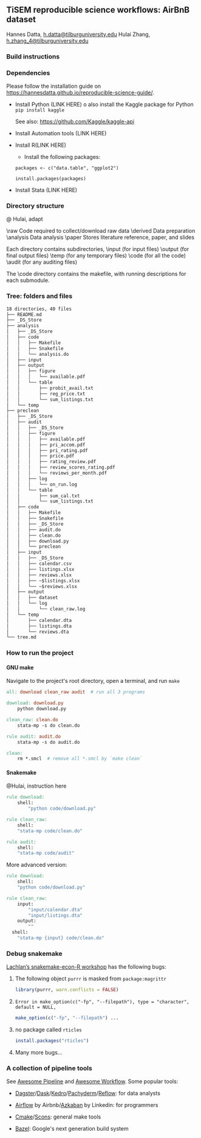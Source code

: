 ## TiSEM reproducible science workflows: AirBnB dataset


Hannes Datta, h.datta@tilburguniversity.edu
Hulai Zhang, h.zhang_4@tilburguniversity.edu


### Build instructions

### Dependencies

Please follow the installation guide on 
https://hannesdatta.github.io/reproducible-science-guide/.

- Install Python (LINK HERE)
  o also install the Kaggle package for Python
  ```pip install kaggle```
  
  See also: https://github.com/Kaggle/kaggle-api

- Install Automation tools (LINK HERE)

- Install R(LINK HERE)
	- Install the following packages:

    ```
	packages <- c("data.table", "ggplot2")

    install.packages(packages)
	```
- Install Stata (LINK HERE)
  
### Directory structure

@ Hulai, adapt

\raw           Code required to collect/download raw data
\derived       Data preparation
\analysis      Data analysis
\paper         Stores literature reference, paper, and slides

Each directory contains subdirectories,
    \input (for input files)
    \output (for final output files)
    \temp (for any temporary files)
    \code (for all the code)
    \audit (for any auditing files)

The \code directory contains the makefile, with running descriptions
for each submodule.




### Tree: folders and files

```txt
18 directories, 40 files
├── README.md
├── _DS_Store
├── analysis
│   ├── _DS_Store
│   ├── code
│   │   ├── Makefile
│   │   ├── Snakefile
│   │   └── analysis.do
│   ├── input
│   ├── output
│   │   ├── figure
│   │   │   └── available.pdf
│   │   └── table
│   │       ├── probit_avail.txt
│   │       ├── reg_price.txt
│   │       └── sum_listings.txt
│   └── temp
├── preclean
│   ├── _DS_Store
│   ├── audit
│   │   ├── _DS_Store
│   │   ├── figure
│   │   │   ├── available.pdf
│   │   │   ├── pri_accom.pdf
│   │   │   ├── pri_rating.pdf
│   │   │   ├── price.pdf
│   │   │   ├── rating_review.pdf
│   │   │   ├── review_scores_rating.pdf
│   │   │   └── reviews_per_month.pdf
│   │   ├── log
│   │   │   └── on_run.log
│   │   └── table
│   │       ├── sum_cal.txt
│   │       └── sum_listings.txt
│   ├── code
│   │   ├── Makefile
│   │   ├── Snakefile
│   │   ├── _DS_Store
│   │   ├── audit.do
│   │   ├── clean.do
│   │   ├── download.py
│   │   └── preclean
│   ├── input
│   │   ├── _DS_Store
│   │   ├── calendar.csv
│   │   ├── listings.xlsx
│   │   ├── reviews.xlsx
│   │   ├── ~$listings.xlsx
│   │   └── ~$reviews.xlsx
│   ├── output
│   │   ├── dataset
│   │   └── log
│   │       └── clean_raw.log
│   └── temp
│       ├── calendar.dta
│       ├── listings.dta
│       └── reviews.dta
└── tree.md
```

### How to run the project

#### GNU make

Navigate to the project's root directory, open a terminal,
and run `make`

```makefile
all: download clean_raw audit  # run all 3 programs

download: download.py
	python download.py

clean_raw: clean.do
	stata-mp -s do clean.do

rule audit: audit.do
	stata-mp -s do audit.do

clean:
	rm *.smcl  # remove all *.smcl by `make clean`
```

#### Snakemake

@Hulai, instruction here

```makefile
rule download:
	shell:
		"python code/download.py"

rule clean_raw:
	shell:
  	"stata-mp code/clean.do"

rule audit:
	shell:
  	"stata-mp code/audit"
```

More advanced version:

```makefile
rule download:
	shell:
  	"python code/download.py"

rule clean_raw:
	input:
		"input/calendar.dta"
		"input/listings.dta"
	output:
		""
  shell:
  	"stata-mp {input} code/clean.do"
```




### Debug snakemake

[Lachlan’s snakemake-econ-R workshop](https://github.com/lachlandeer/snakemake-econ-r) has the following bugs:

1. The following object `purrr` is masked from `package:magrittr`

   ```R
   library(purrr, warn.conflicts = FALSE)
   ```

2. `Error in make_option(c("-fp", "--filepath"), type = "character", default = NULL,`

   ```R
   make_option(c("-fp", "--filepath") ...
   ```

3. no package called `rticles`

   ```R
   install.packages("rticles")
   ```

4. Many more bugs...



### A collection of pipeline tools

See [Awesome Pipeline](https://github.com/pditommaso/awesome-pipeline) and [Awesome Workflow](https://github.com/meirwah/awesome-workflow-engines). Some popular tools:

- [Dagster](https://github.com/dagster-io/dagster)/[Dask](https://github.com/dask/dask)/[Kedro](https://github.com/quantumblacklabs/kedro)/[Pachyderm](https://github.com/pachyderm/pachyderm)/[Reflow](https://github.com/grailbio/reflow): for data analysts

- [Airflow](https://github.com/apache/airflow) by Airbnb/[Azkaban](https://github.com/azkaban/azkaban) by Linkedin: for programmers
- [Cmake](https://cmake.org/)/[Scons](https://scons.org/): general make tools
- [Bazel](https://bazel.build): Google's next generation build system

